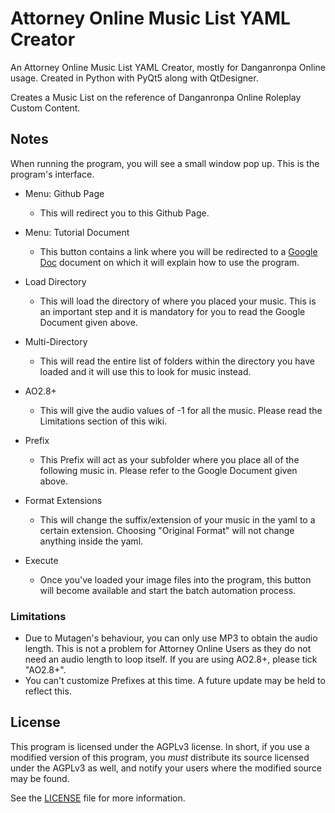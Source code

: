 # Attorney Online Music List YAML Creator

An Attorney Online Music List YAML Creator, mostly for Danganronpa Online usage. Created in Python with PyQt5 along with QtDesigner.  

Creates a Music List on the reference of Danganronpa Online Roleplay Custom Content.

## Notes

When running the program, you will see a small window pop up. This is the program's interface.

- Menu: Github Page
  - This will redirect you to this Github Page.

- Menu: Tutorial Document
  - This button contains a link where you will be redirected to a [Google Doc](https://docs.google.com/document/d/11gmWUdRREEEPuU4NsORP6iznFtJgbPJbQCuPdhve19c/edit?usp=sharing) document on which it will explain how to use the program.
  
- Load Directory
  - This will load the directory of where you placed your music. This is an important step and it is mandatory for you to read the Google Document given above.
  
- Multi-Directory
  - This will read the entire list of folders within the directory you have loaded and it will use this to look for music instead.

- AO2.8+
  - This will give the audio values of -1 for all the music. Please read the Limitations section of this wiki.

- Prefix
  - This Prefix will act as your subfolder where you place all of the following music in. Please refer to the Google Document given above.

- Format Extensions
  - This will change the suffix/extension of your music in the yaml to a certain extension. Choosing "Original Format" will not change anything inside the yaml.

- Execute
  - Once you've loaded your image files into the program, this button will become available and start the batch automation process.

### Limitations

- Due to Mutagen's behaviour, you can only use MP3 to obtain the audio length. This is not a problem for Attorney Online Users as they do not need an audio length to loop itself. If you are using AO2.8+, please tick "AO2.8+".
- You can't customize Prefixes at this time. A future update may be held to reflect this.

## License

This program is licensed under the AGPLv3 license. 
In short, if you use a modified version of this program, you *must* distribute its source licensed under the AGPLv3 as well, and notify your users where the modified source may be found.

See the [LICENSE](LICENSE.md) file for more information.

